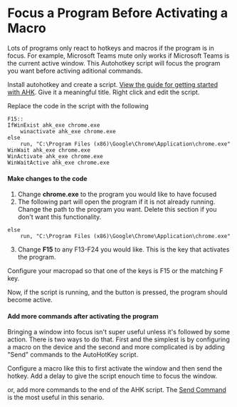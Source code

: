 # Focus a Program Before Activating a Macro

Lots of programs only react to hotkeys and macros if the program is in focus. For example, Microsoft Teams mute only works if Microsoft Teams is the current active window. This Autohotkey script will focus the program you want before activing aditional commands.

Install autohotkey and create a script. [View the guide for getting started with AHK](#installing-and-using-autohotkey). Give it a meaningful title. Right click and edit the script.

Replace the code in the script with the following
```
F15::
IfWinExist ahk_exe chrome.exe
	winactivate ahk_exe chrome.exe
else
	run, "C:\Program Files (x86)\Google\Chrome\Application\chrome.exe"
WinWait ahk_exe chrome.exe
WinActivate ahk_exe chrome.exe
WinWaitActive ahk_exe chrome.exe
```
#### Make changes to the code
1. Change **chrome.exe** to the program you would like to have focused
2. The following part will open the program if it is not already running. Change the path to the program you want. Delete this section if you don't want this functionality.
```
else
	run, "C:\Program Files (x86)\Google\Chrome\Application\chrome.exe"
```
3. Change **F15** to any F13-F24 you would like. This is the key that activates the program.

Configure your macropad so that one of the keys is F15 or the matching F key.

Now, if the script is running, and the button is pressed, the program should become active.

#### Add more commands after activating the program
Bringing a window into focus isn't super useful unless it's followed by some action. There is two ways to do that. First and the simplest is by configuring a macro on the device and the second and more complicated is by adding "Send" commands to the AutoHotKey script.

Configure a macro like this to first activate the window and then send the hotkey. Add a delay to give the script enouch time to focus the window.

<!-- INSERT IMAGE TODO -->

or, add more commands to the end of the AHK script. The [Send Command](https://www.autohotkey.com/docs/commands/Send.htm) is the most useful in this senario.

<!-- TODO add example code -->